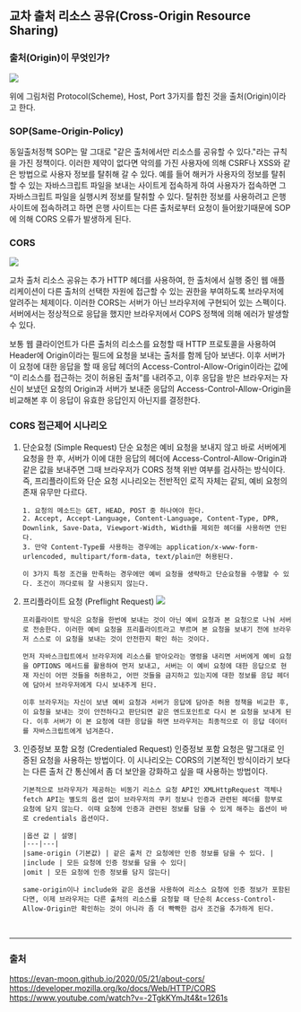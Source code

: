 ## 교차 출처 리소스 공유(Cross-Origin Resource Sharing)

### 출처(Origin)이 무엇인가?

![](https://user-images.githubusercontent.com/37062337/112098369-02762180-8be5-11eb-99ab-14b03b32d806.png)

위에 그림처럼 Protocol(Scheme), Host, Port 3가지를 합친 것을 출처(Origin)이라고 한다.

### SOP(Same-Origin-Policy)

동일출처정책 SOP는 말 그대로 "같은 출처에서만 리소스를 공유할 수 있다."라는 규칙을 가진 정책이다. 이러한 제약이 없다면 악의를 가진 사용자에 의해 CSRF나 XSS와 같은 방법으로 사용자 정보를 탈취해 갈 수 있다. 예를 들어 해커가 사용자의 정보를 탈취할 수 있는 자바스크립트 파일을 보내는 사이트게 접속하게 하여 사용자가 접속하면 그 자바스크립트 파일을 실행시켜 정보를 탈취할 수 있다. 탈취한 정보를 사용하려고 은행 사이트에 접속하려고 하면 은행 사이트는 다른 출처로부터 요청이 들어왔기때문에 SOP에 의해 CORS 오류가 발생하게 된다.

### CORS

![](https://evan-moon.github.io/static/d4d623ba331c1d7851e7000c11cd3809/6af66/cors.png)

교차 출처 리소스 공유는 추가 HTTP 헤더를 사용하여, 한 출처에서 실행 중인 웹 애플리케이션이 다른 출처의 선택한 자원에 접근할 수 있는 권한을 부여하도록 브라우저에 알려주는 체제이다. 이러한 CORS는 서버가 아닌 브라우저에 구현되어 있는 스펙이다. 서버에서는 정상적으로 응답을 했지만 브라우저에서 COPS 정책에 의해 에러가 발생할 수 있다.

보통 웹 클라이언트가 다른 출처의 리소스를 요청할 때 HTTP 프로토콜을 사용하여 Header에 Origin이라는 필드에 요청을 보내는 출처를 함께 담아 보낸다. 이후 서버가 이 요청에 대한 응답을 할 때 응답 헤더의 Access-Control-Allow-Origin이라는 값에 “이 리소스를 접근하는 것이 허용된 출처”를 내려주고, 이후 응답을 받은 브라우저는 자신이 보냈던 요청의 Origin과 서버가 보내준 응답의 Access-Control-Allow-Origin을 비교해본 후 이 응답이 유효한 응답인지 아닌지를 결정한다.

### CORS 접근제어 시나리오

1.  단순요청 (Simple Request)
    단순 요청은 예비 요청을 보내지 않고 바로 서버에게 요청을 한 후, 서버가 이에 대한 응답의 헤더에 Access-Control-Allow-Origin과 같은 값을 보내주면 그때 브라우저가 CORS 정책 위반 여부를 검사하는 방식이다. 즉, 프리플라이트와 단순 요청 시나리오는 전반적인 로직 자체는 같되, 예비 요청의 존재 유무만 다르다.

        1. 요청의 메소드는 GET, HEAD, POST 중 하나여야 한다.
        2. Accept, Accept-Language, Content-Language, Content-Type, DPR, Downlink, Save-Data, Viewport-Width, Width를 제외한 헤더를 사용하면 안된다.
        3. 만약 Content-Type를 사용하는 경우에는 application/x-www-form-urlencoded, multipart/form-data, text/plain만 허용된다.

        이 3가지 특정 조건을 만족하는 경우에만 예비 요청을 생략하고 단순요청을 수행할 수 있다. 조건이 까다로워 잘 사용되지 않는다.

2.  프리플라이트 요청 (Preflight Request)
    ![](https://evan-moon.github.io/static/c86699252752391939dc68f8f9a860bf/6af66/cors-preflight.png)

        프리플라이트 방식은 요청을 한번에 보내는 것이 아닌 예비 요청과 본 요청으로 나눠 서버로 전송한다. 이러한 예비 요청을 프리플라이트라고 부르며 본 요청을 보내기 전에 브라우저 스스로 이 요청을 보내는 것이 안전한지 확인 하는 것이다.

        먼저 자바스크립트에서 브라우저에 리소스를 받아오라는 명령을 내리면 서버에게 예비 요청을 OPTIONS 메서드를 활용하여 먼저 보내고, 서버는 이 예비 요청에 대한 응답으로 현재 자신이 어떤 것들을 허용하고, 어떤 것들을 금지하고 있는지에 대한 정보를 응답 헤더에 담아서 브라우저에게 다시 보내주게 된다.

        이후 브라우저는 자신이 보낸 예비 요청과 서버가 응답에 담아준 허용 정책을 비교한 후, 이 요청을 보내는 것이 안전하다고 판단되면 같은 엔드포인트로 다시 본 요청을 보내게 된다. 이후 서버가 이 본 요청에 대한 응답을 하면 브라우저는 최종적으로 이 응답 데이터를 자바스크립트에게 넘겨준다.

3.  인증정보 포함 요청 (Credentialed Request)
    인증정보 포함 요청은 말그대로 인증된 요청을 사용하는 방법이다. 이 시나리오는 CORS의 기본적인 방식이라기 보다는 다른 출처 간 통신에서 좀 더 보안을 강화하고 싶을 때 사용하는 방법이다.

        기본적으로 브라우저가 제공하는 비동기 리소스 요청 API인 XMLHttpRequest 객체나 fetch API는 별도의 옵션 없이 브라우저의 쿠키 정보나 인증과 관련된 헤더를 함부로 요청에 담지 않는다. 이때 요청에 인증과 관련된 정보를 담을 수 있게 해주는 옵션이 바로 credentials 옵션이다.

        |옵션 값 | 설명|
        |---|---|
        |same-origin (기본값) | 같은 출처 간 요청에만 인증 정보를 담을 수 있다. |
        |include | 모든 요청에 인증 정보를 담을 수 있다|
        |omit | 모든 요청에 인증 정보를 담지 않는다|

        same-origin이나 include와 같은 옵션을 사용하여 리소스 요청에 인증 정보가 포함된다면, 이제 브라우저는 다른 출처의 리소스를 요청할 때 단순히 Access-Control-Allow-Origin만 확인하는 것이 아니라 좀 더 빡빡한 검사 조건을 추가하게 된다.

<br>
<hr>

### 출처

https://evan-moon.github.io/2020/05/21/about-cors/  
https://developer.mozilla.org/ko/docs/Web/HTTP/CORS  
https://www.youtube.com/watch?v=-2TgkKYmJt4&t=1261s
